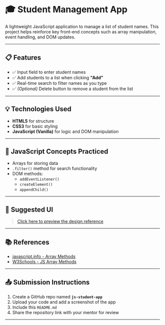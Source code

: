 # 🎓 Student Management App

A lightweight JavaScript application to manage a list of student names. This project helps reinforce key front-end concepts such as array manipulation, event handling, and DOM updates.

---

## 📋 Features

- ✅ Input field to enter student names  
- ✅ Add students to a list when clicking **"Add"**  
- ✅ Real-time search to filter names as you type  
- ✅ *(Optional)* Delete button to remove a student from the list  

---

## 💡 Technologies Used

- **HTML5** for structure  
- **CSS3** for basic styling  
- **JavaScript (Vanilla)** for logic and DOM manipulation

---

## 🧠 JavaScript Concepts Practiced

- Arrays for storing data  
- `.filter()` method for search functionality  
- DOM methods:
  - `addEventListener()`  
  - `createElement()`  
  - `appendChild()`  

---

## 🎨 Suggested UI

> [Click here to preview the design reference](https://www.youware.com/project/t0xte38uey)

---

## 📚 References

- [javascript.info - Array Methods](https://javascript.info/array-methods)  
- [W3Schools - JS Array Methods](https://www.w3schools.com/js/js_array_methods.asp)

---

## 📤 Submission Instructions

1. Create a GitHub repo named **`js-student-app`**  
2. Upload your code and add a screenshot of the app  
3. Include this `README.md`  
4. Share the repository link with your mentor for review

---

